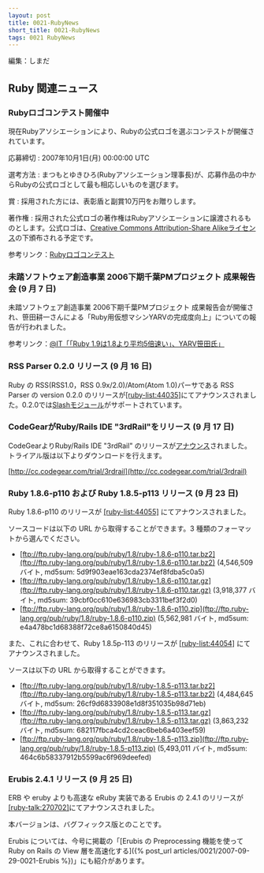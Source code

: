 ```yaml
---
layout: post
title: 0021-RubyNews
short_title: 0021-RubyNews
tags: 0021 RubyNews
---
```



編集：しまだ

## Ruby 関連ニュース

### Rubyロゴコンテスト開催中

現在Rubyアソシエーションにより、Rubyの公式ロゴを選ぶコンテストが開催されています。

応募締切
:  2007年10月1日(月) 00:00:00 UTC

選考方法
:  まつもとゆきひろ(Rubyアソシエーション理事長)が、応募作品の中からRubyの公式ロゴとして最も相応しいものを選びます。

賞
:  採用された方には、表彰盾と副賞10万円をお贈りします。

著作権
:  採用された公式ロゴの著作権はRubyアソシエーションに譲渡されるものとします。公式ロゴは、[Creative Commons Attribution-Share Alikeライセンス](http://creativecommons.org/licenses/by-sa/3.0/)の下頒布される予定です。

参考リンク：[Rubyロゴコンテスト](http://www.ruby-assn.org/logo-contest.html.ja)

### 未踏ソフトウェア創造事業 2006下期千葉PMプロジェクト 成果報告会 (9 月 7 日)

未踏ソフトウェア創造事業 2006下期千葉PMプロジェクト 成果報告会が開催され、笹田耕一さんによる「Ruby用仮想マシンYARVの完成度向上」についての報告が行われました。

参考リンク：[@IT「「Ruby 1.9は1.8より平均5倍速い」、YARV笹田氏」](http://www.atmarkit.co.jp/news/200709/07/yarv.html)

### RSS Parser 0.2.0 リリース (9 月 16 日)

Ruby の RSS(RSS1.0，RSS 0.9x/2.0)/Atom(Atom 1.0)パーサである RSS Parser の version 0.2.0 のリリースが[[ruby-list:44035]](http://blade.nagaokaut.ac.jp/cgi-bin/scat.rb/ruby/ruby-list/44035)にてアナウンスされました。0.2.0では[Slashモジュール](http://web.resource.org/rss/1.0/modules/slash/)がサポートされています。

### CodeGearがRuby/Rails IDE "3rdRail"をリリース (9 月 17 日)

CodeGearよりRuby/Rails IDE "3rdRail" のリリースが[アナウンス](http://www.codegear.com/article/36983)されました。
トライアル版は以下よりダウンロードを行えます。

[http://cc.codegear.com/trial/3rdrail](http://cc.codegear.com/trial/3rdrail)

### Ruby 1.8.6-p110 および Ruby 1.8.5-p113 リリース (9 月 23 日)

Ruby 1.8.6-p110 のリリースが [[ruby-list:44055]](http://blade.nagaokaut.ac.jp/cgi-bin/scat.rb/ruby/ruby-list/44055) にてアナウンスされました。

ソースコードは以下の URL から取得することができます。3 種類のフォーマットから選んでください。

* [ftp://ftp.ruby-lang.org/pub/ruby/1.8/ruby-1.8.6-p110.tar.bz2](ftp://ftp.ruby-lang.org/pub/ruby/1.8/ruby-1.8.6-p110.tar.bz2)  (4,546,509 バイト, md5sum: 5d9f903eae163cda2374ef8fdba5c0a5)
* [ftp://ftp.ruby-lang.org/pub/ruby/1.8/ruby-1.8.6-p110.tar.gz](ftp://ftp.ruby-lang.org/pub/ruby/1.8/ruby-1.8.6-p110.tar.gz)  (3,918,377 バイト, md5sum: 39cbf0cc610e636983cb3311bef3f2d0)
* [ftp://ftp.ruby-lang.org/pub/ruby/1.8/ruby-1.8.6-p110.zip](ftp://ftp.ruby-lang.org/pub/ruby/1.8/ruby-1.8.6-p110.zip)  (5,562,981 バイト, md5sum: e4a478bc1d68388f72ce8a6150840d45)


また、これに合わせて、Ruby 1.8.5p-113 のリリースが [[ruby-list:44054]](http://blade.nagaokaut.ac.jp/cgi-bin/scat.rb/ruby/ruby-list/44054) にてアナウンスされました。

ソースは以下の URL から取得することができます。

* [ftp://ftp.ruby-lang.org/pub/ruby/1.8/ruby-1.8.5-p113.tar.bz2](ftp://ftp.ruby-lang.org/pub/ruby/1.8/ruby-1.8.5-p113.tar.bz2)  (4,484,645 バイト, md5sum: 26cf9d6833908e1d8f351035b98d71eb)
* [ftp://ftp.ruby-lang.org/pub/ruby/1.8/ruby-1.8.5-p113.tar.gz](ftp://ftp.ruby-lang.org/pub/ruby/1.8/ruby-1.8.5-p113.tar.gz)  (3,863,232 バイト, md5sum: 682117fbca4cd2ceac6beb6a403eef59)
* [ftp://ftp.ruby-lang.org/pub/ruby/1.8/ruby-1.8.5-p113.zip](ftp://ftp.ruby-lang.org/pub/ruby/1.8/ruby-1.8.5-p113.zip)  (5,493,011 バイト, md5sum: 464c6b58337912b5599ac6f969deefed)


### Erubis 2.4.1 リリース (9 月 25 日)

ERB や eruby よりも高速な eRuby 実装である Erubis の 2.4.1 のリリースが[[ruby-talk:270702]](http://blade.nagaokaut.ac.jp/cgi-bin/scat.rb/ruby/ruby-talk/270702)にてアナウンスされました。

本バージョンは、バグフィックス版とのことです。

Erubis については、今号に掲載の「[Erubis の Preprocessing 機能を使って Ruby on Rails の View 層を高速化する]({% post_url articles/0021/2007-09-29-0021-Erubis %})」にも紹介があります。


